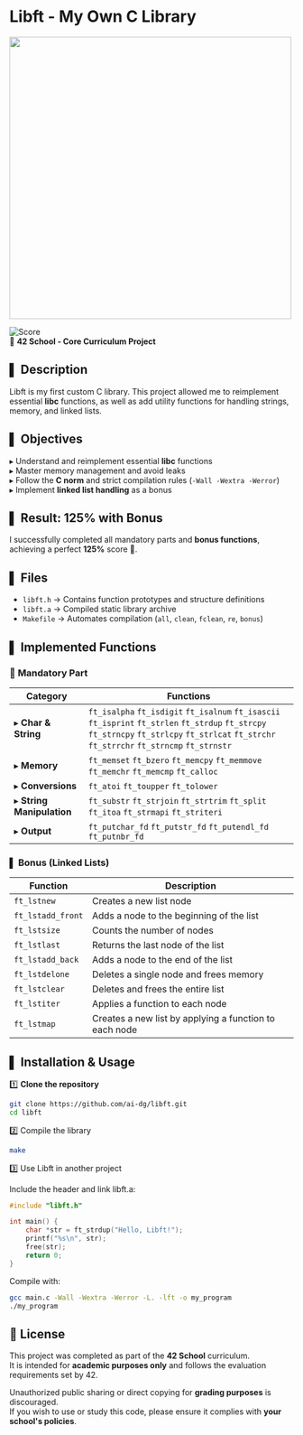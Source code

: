 #  Libft - My Own C Library

<img src="https://github.com/user-attachments/assets/871bb5f9-3b9d-4ac9-a6a5-fa5286e27646" width="500">

![Score](https://img.shields.io/badge/Score-125%25-brightgreen)  
📌 **42 School - Core Curriculum Project**  

## ▌ Description
Libft is my first custom C library. This project allowed me to reimplement essential **libc** functions, as well as add utility functions for handling strings, memory, and linked lists.

## ▌ Objectives
▸ Understand and reimplement essential **libc** functions  
▸ Master memory management and avoid leaks  
▸ Follow the **C norm** and strict compilation rules (`-Wall -Wextra -Werror`)  
▸ Implement **linked list handling** as a bonus  

## ▌ Result: **125% with Bonus**
I successfully completed all mandatory parts and **bonus functions**, achieving a perfect **125%** score 🎉.

## ▌ Files
- `libft.h` → Contains function prototypes and structure definitions  
- `libft.a` → Compiled static library archive  
- `Makefile` → Automates compilation (`all`, `clean`, `fclean`, `re`, `bonus`)  

## ▌ Implemented Functions
### 🔹 **Mandatory Part**
| Category         | Functions |
|------------------|----------------|
| ▸ **Char & String** | `ft_isalpha` `ft_isdigit` `ft_isalnum` `ft_isascii` `ft_isprint` `ft_strlen` `ft_strdup` `ft_strcpy` `ft_strncpy` `ft_strlcpy` `ft_strlcat` `ft_strchr` `ft_strrchr` `ft_strncmp` `ft_strnstr` |
| ▸ **Memory** | `ft_memset` `ft_bzero` `ft_memcpy` `ft_memmove` `ft_memchr` `ft_memcmp` `ft_calloc` |
| ▸ **Conversions** | `ft_atoi` `ft_toupper` `ft_tolower` |
| ▸ **String Manipulation** | `ft_substr` `ft_strjoin` `ft_strtrim` `ft_split` `ft_itoa` `ft_strmapi` `ft_striteri` |
| ▸ **Output** | `ft_putchar_fd` `ft_putstr_fd` `ft_putendl_fd` `ft_putnbr_fd` |

### ▌ **Bonus (Linked Lists)**
| Function | Description |
|----------|-------------|
| `ft_lstnew` | Creates a new list node |
| `ft_lstadd_front` | Adds a node to the beginning of the list |
| `ft_lstsize` | Counts the number of nodes |
| `ft_lstlast` | Returns the last node of the list |
| `ft_lstadd_back` | Adds a node to the end of the list |
| `ft_lstdelone` | Deletes a single node and frees memory |
| `ft_lstclear` | Deletes and frees the entire list |
| `ft_lstiter` | Applies a function to each node |
| `ft_lstmap` | Creates a new list by applying a function to each node |

## ▌ Installation & Usage
1️⃣ **Clone the repository**  
```sh
git clone https://github.com/ai-dg/libft.git
cd libft
```

2️⃣ Compile the library
```sh
make
```

3️⃣ Use Libft in another project

Include the header and link libft.a:
```c
#include "libft.h"

int main() {
    char *str = ft_strdup("Hello, Libft!");
    printf("%s\n", str);
    free(str);
    return 0;
}
```

Compile with:
```sh
gcc main.c -Wall -Wextra -Werror -L. -lft -o my_program
./my_program
```
## 📜 License

This project was completed as part of the **42 School** curriculum.  
It is intended for **academic purposes only** and follows the evaluation requirements set by 42.  

Unauthorized public sharing or direct copying for **grading purposes** is discouraged.  
If you wish to use or study this code, please ensure it complies with **your school's policies**.  

